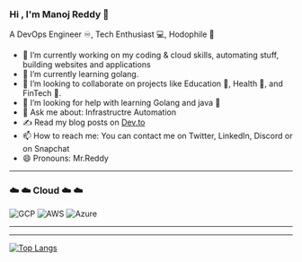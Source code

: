 ### Hi , I'm Manoj Reddy 👋
A DevOps Engineer ♾️, Tech Enthusiast 💻, Hodophile 🚀

- 🔭 I’m currently working on my coding & cloud skills, automating stuff, building websites and applications
- 🌱 I’m currently learning golang.
- 👯 I’m looking to collaborate on projects like Education 🏫, Health 🏥, and FinTech 💱.
- 🤔 I’m looking for help with learning Golang and java 🐍
- 💬 Ask me about:  Infrastructre Automation
- ✍️ Read my blog posts on <a href="https://dev.to/manojreddy">Dev.to</a>
- 📫 How to reach me: You can contact me on Twitter, LinkedIn, Discord or on Snapchat
- 😄 Pronouns: Mr.Reddy

-------------------------------------------------------------------------------------------------------------------------------------------------------------------------

### :cloud: :cloud: Cloud :cloud: :cloud:
![GCP](https://img.shields.io/badge/-GCP-3cba54?style=flat&logo=google-cloud&logoColor=white)
![AWS](https://img.shields.io/badge/-Aws-ff9900?style=flat&logo=amazon-aws&logoColor=red)
![Azure](https://img.shields.io/badge/-Azure-008AD7?style=flat&logo=microsoft-azure&logoColor=white)

-------------------------------------------------------------------------------------------------------------------------------------------------------------------------
-------------------------------------------------------------------------------------------------------------------------------------------------------------------------
[![Top Langs](https://github-readme-stats.vercel.app/api/top-langs/?username=mrk-97&layout=compact)](https://github.com/mrk-97/github-readme-stats)

